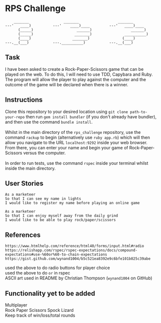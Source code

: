 # RPS Challenge
```
    _______                _______                  _______
---'   ____)          ---'    ____)____         ---'   ____)____
      (_____)                    ______)                  ______)
      (_____)                   _______)               __________)
      (____)                   _______)               (____)
---.__(___)           ---.__________)           ---.__(___)

```
## Task

I have been asked to create a Rock-Paper-Scissors game that can be played on the web. To do this, I will need to use TDD, Capybara and Ruby. The program will allow the player to play against the computer and the outcome of the game will be declared when there is a winner. 

## Instructions
Clone this repository to your desired location using `git clone path-to-your-repo` then run `gem install bundler` (if you don't already have bundler), and then use the command `bundle install`.\
\
Whilst in the main directory of the `rps_challenge` repository, use the command `rackup` to begin (alternatively use `ruby app.rb`) which will then allow you navigate to the URL `localhost:9292` inside your web browser. From there, you can enter your name and begin your game of Rock-Paper-Scissors versus the computer. \
\
In order to run tests, use the command `rspec` inside your terminal whilst inside the main directory.

## User Stories

```
As a marketeer
So that I can see my name in lights
I would like to register my name before playing an online game

As a marketeer
So that I can enjoy myself away from the daily grind
I would like to be able to play rock/paper/scissors
```

## References
```
https://www.htmlhelp.com/reference/html40/forms/input.html#radio
https://relishapp.com/rspec/rspec-expectations/docs/compound-expectations#use-%60or%60-to-chain-expectations
https://gist.github.com/wynand1004/b5c521ea8392e9c6bfe101b025c39abe
```
used the above to do radio buttons for player choice\
used the above to do `or` in rspec\
ASCII art used in README by Christian Thompson (`wynand1004` on GitHub)

## Functionality yet to be added
Multiplayer\
Rock Paper Scissors Spock Lizard\
Keep track of win/loss/total rounds